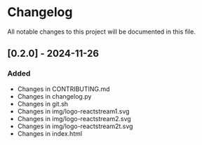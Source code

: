 # Changelog

All notable changes to this project will be documented in this file.

## [0.2.0] - 2024-11-26

### Added
- Changes in CONTRIBUTING.md
- Changes in changelog.py
- Changes in git.sh
- Changes in img/logo-reactstream1.svg
- Changes in img/logo-reactstream2.svg
- Changes in img/logo-reactstream2t.svg
- Changes in index.html


